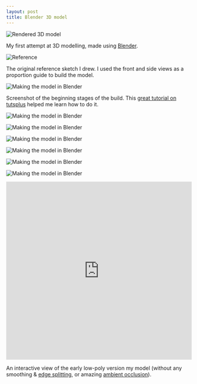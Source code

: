 ```yaml
---
layout: post
title: Blender 3D model
---
```


<p class="image"><img alt="Rendered 3D model" src="https://lh6.googleusercontent.com/-iYM7BWBhOsQ/U27s0pEi5CI/AAAAAAAAA4E/7Fhnp-IhN0A/w1850/render-orig.png" /></p>

My first attempt at 3D modelling, made using [Blender](http://www.blender.org).

<p class="image"><img alt="Reference" src="https://lh4.googleusercontent.com/-T2ymW7QwsYY/U27soQEBfTI/AAAAAAAAA38/5YLJKrQvuWo/w850/reference-done.png" /></p>

The original reference sketch I drew. I used the front and side views as a proportion guide to build the model.


<p class="image"><img alt="Making the model in Blender" src="https://lh5.googleusercontent.com/-Xcqebpd_HEs/U27uHPatGvI/AAAAAAAAA4Q/GuqahcIfYUU/w850/screenshot1.png" /></p>

Screenshot of the beginning stages of the build. This [great tutorial on tutsplus](http://cg.tutsplus.com/tutorials/blender/character-modeling-in-blender-basix/) helped me learn how to do it.

<p class="image"><img alt="Making the model in Blender" src="https://lh3.googleusercontent.com/-dIuXSJMfKrM/U27uIy5gblI/AAAAAAAAA4c/Wn_ZmVBCfWQ/w850/screenshot2.png" /></p>

<p class="image"><img alt="Making the model in Blender" src="https://lh5.googleusercontent.com/-XmcuuSMWob0/U27uI-tOMqI/AAAAAAAAA4g/D37Ac3VF0n4/w850/screenshot3.png" /></p>

<p class="image"><img alt="Making the model in Blender" src="https://lh4.googleusercontent.com/-MYtOtRC1QR0/U27uKUpS7bI/AAAAAAAAA4o/o_eHi6UfyOA/w850/screenshot4.png" /></p>

<p class="image"><img alt="Making the model in Blender" src="https://lh3.googleusercontent.com/-ufTMgaMmltw/U27uLsMMGaI/AAAAAAAAA4w/H996hvNJw5Q/w850/screenshot5.png" /></p>

<p class="image"><img alt="Making the model in Blender" src="https://lh5.googleusercontent.com/-zTDnanAB9Kk/U27uMaF8R3I/AAAAAAAAA44/iN0Um_zFS0g/w850/screenshot6.png" /></p>

<p class="image"><img alt="Making the model in Blender" src="https://lh4.googleusercontent.com/-AZ0_j-19I3o/U27uOMlaWfI/AAAAAAAAA5A/IYwnsv1jB_c/w850/screenshot7.png" /></p>

<iframe frameborder="0" height="480" width="500" src="http://skfb.ly/li2eba?autostart=0&amp;transparent=0&amp;autospin=1&amp;controls=1&amp;watermark=0"><a href="https://sketchfab.com/show/rqnFNDwRip8cyzxtvCn2N8nB3R4">View model at Sketchfab</a></iframe>

An interactive view of the early low-poly version my model (without any smoothing & [edge splitting](http://wiki.blender.org/index.php/Doc:2.4/Manual/Modifiers/Generate/Edge_Split), or amazing [ambient occlusion](http://www.youtube.com/watch?v=BsVXdXvk11w)).

